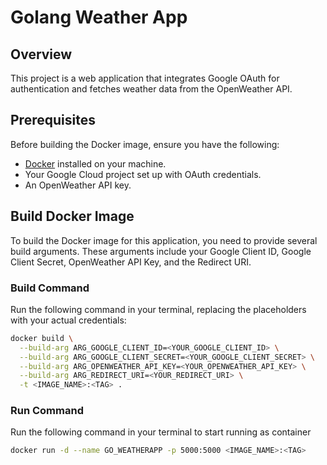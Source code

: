 # Golang Weather App

## Overview

This project is a web application that integrates Google OAuth for authentication and fetches weather data from the OpenWeather API.

## Prerequisites

Before building the Docker image, ensure you have the following:

- [Docker](https://www.docker.com/get-started) installed on your machine.
- Your Google Cloud project set up with OAuth credentials.
- An OpenWeather API key.

## Build Docker Image

To build the Docker image for this application, you need to provide several build arguments. These arguments include your Google Client ID, Google Client Secret, OpenWeather API Key, and the Redirect URI.

### Build Command

Run the following command in your terminal, replacing the placeholders with your actual credentials:

```bash
docker build \
  --build-arg ARG_GOOGLE_CLIENT_ID=<YOUR_GOOGLE_CLIENT_ID> \
  --build-arg ARG_GOOGLE_CLIENT_SECRET=<YOUR_GOOGLE_CLIENT_SECRET> \
  --build-arg ARG_OPENWEATHER_API_KEY=<YOUR_OPENWEATHER_API_KEY> \
  --build-arg ARG_REDIRECT_URI=<YOUR_REDIRECT_URI> \
  -t <IMAGE_NAME>:<TAG> .
```

### Run Command
Run the following command in your terminal to start running as container
```bash
docker run -d --name GO_WEATHERAPP -p 5000:5000 <IMAGE_NAME>:<TAG> 
```